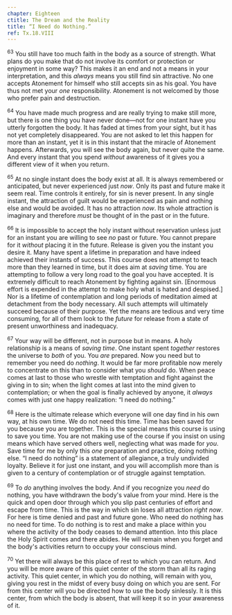 ```yaml
---
chapter: Eighteen
ctitle: The Dream and the Reality
title: “I Need do Nothing.”
ref: Tx.18.VIII
---
```


<sup>63</sup> You still have too much faith in the body as a source of strength.
What plans do you make that do not involve its comfort or protection or
enjoyment in some way? This makes it an end and not a means in your
interpretation, and this *always* means you still find sin attractive.
No one accepts Atonement for himself who still accepts sin as his goal.
You have thus not met your *one* responsibility. Atonement is not
welcomed by those who prefer pain and destruction.

<sup>64</sup> You have made much progress and are really trying to make still more,
but there is one thing you have never done—not for one instant have you
utterly forgotten the body. It has faded at times from your sight, but
it has not yet completely disappeared. You are not asked to let this
happen for more than an instant, yet it is in this instant that the
miracle of Atonement happens. Afterwards, you will see the body again,
but never quite the same. And every instant that you spend *without*
awareness of it gives you a different view of it when you return.

<sup>65</sup> At no single instant does the body exist at all. It is always
remembered or anticipated, but never experienced just *now*. Only its
past and future make it seem real. Time controls it entirely, for sin is
never present. In any single instant, the attraction of guilt would be
experienced as pain and nothing else and would be avoided. It has no
attraction *now*. Its whole attraction is imaginary and therefore *must*
be thought of in the past or in the future.

<sup>66</sup> It is impossible to accept the holy instant without reservation
unless just for an instant you are willing to see *no* past or future.
You cannot prepare for it *without* placing it in the future. Release is
given you the instant you desire it. Many have spent a lifetime in
preparation and have indeed achieved their instants of success. This
course does not attempt to teach more than they learned in time, but it
does aim at *saving* time. You are attempting to follow a very long road
to the goal you have accepted. It is extremely difficult to reach
Atonement by fighting against sin. \[Enormous effort is expended in the
attempt to make holy what is hated and despised.\] Nor is a lifetime of
contemplation and long periods of meditation aimed at detachment from
the body necessary. All such attempts will ultimately succeed because of
their purpose. Yet the means are tedious and very time consuming, for
all of them look to the *future* for release from a state of present
unworthiness and inadequacy.

<sup>67</sup> Your way will be different, not in purpose but in means. A holy
relationship is a means of *saving time*. One instant spent *together*
restores the universe to *both* of you. You *are* prepared. Now you need
but to remember you need do *nothing*. It would be far more profitable
now merely to concentrate on this than to consider what you *should* do.
When peace comes at last to those who wrestle with temptation and fight
against the giving in to sin; when the light comes at last into the mind
given to contemplation; or when the goal is finally achieved by anyone,
it *always* comes with just one happy realization: “I need do nothing.”

<sup>68</sup> Here is the ultimate release which everyone will one day find in his
own way, at his own time. We do not need this time. Time has been saved
for you because you are together. This is the special means this course
is using to save you time. You are not making use of the course if you
insist on using means which have served others well, neglecting what was
made for *you*. Save time for me by only this *one* preparation and
practice, doing nothing else. “I need do nothing” is a statement of
allegiance, a truly undivided loyalty. Believe it for just one instant,
and you will accomplish more than is given to a century of contemplation
or of struggle against temptation.

<sup>69</sup> To *do* anything involves the body. And if you recognize you *need*
do nothing, you have withdrawn the body's value from your mind. Here is
the quick and open door through which you slip past centuries of effort
and escape from time. This is the way in which sin loses all attraction
*right now*. For here is time denied and past and future gone. Who need
do nothing has no need for time. To do nothing is to rest and make a
place within you where the activity of the body ceases to demand
attention. Into this place the Holy Spirit comes and there abides. He
will remain when you forget and the body's activities return to occupy
your conscious mind.

<sup>70</sup> Yet there will always be this place of rest to which you can return.
And you will be more aware of this quiet center of the storm than all
its raging activity. This quiet center, in which you do nothing, will
remain with you, giving you rest in the midst of every busy doing on
which you are sent. For from this center will you be directed how to use
the body sinlessly. It is this center, from which the body is absent,
that will keep it so in your awareness of it.

